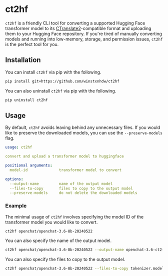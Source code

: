 # ct2hf

`ct2hf` is a friendly CLI tool for converting a supported Hugging Face transformer model to its [CTranslate2](https://github.com/OpenNMT/CTranslate2)-compatible format and uploading them to your Hugging Face repository. If you're tired of manually converting models and running into low-memory, storage, and permission issues, `ct2hf` is the perfect tool for you.

## Installation

You can install `ct2hf` via pip with the following.

```bash
pip install git+https://github.com/winstxnhdw/ct2hf
```

You can also uninstall `ct2hf` via pip with the following.

```bash
pip uninstall ct2hf
```

## Usage

By default, `ct2hf` avoids leaving behind any unnecessary files. If you would like to preserve the downloaded models, you can use the `--preserve-models` flag.

```yaml
usage: ct2hf

convert and upload a transformer model to huggingface

positional arguments:
  model-id              transformer model to convert

options:
  --output-name         name of the output model
  --files-to-copy       files to copy to the output model
  --preserve-models     do not delete the downloaded models
```

### Example

The minimal usage of `ct2hf` involves specifying the model ID of the transformer model you would like to convert.

```bash
ct2hf openchat/openchat-3.6-8b-20240522
```

You can also specify the name of the output model.

```bash
ct2hf openchat/openchat-3.6-8b-20240522 --output-name openchat-3.6-ct2-int8
```

You can also specify the files to copy to the output model.

```bash
ct2hf openchat/openchat-3.6-8b-20240522 --files-to-copy tokenizer.model
```
